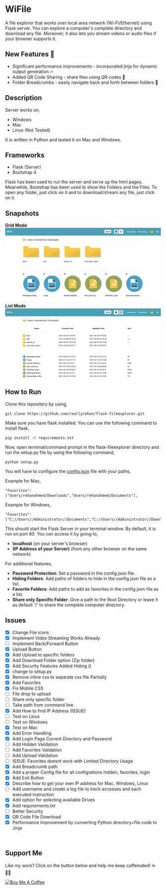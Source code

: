 # WiFile # 

A file explorer that works over local area network (Wi-Fi/Ethernet) using Flask server. You can explore a computer's complete directory and download any file. Moreover, it also lets you stream videos or audio files if your browser supports it.

**New Features** 🎉
-
- Significant performance improvements - incorporated jinja for dynamic output generation 🔥
- Added QR Code Sharing - share files using QR codes 📲
- Folder Breadcrumbs - easily navigate back and forth between folders 🍞

**Description**
-
Server works on,
- Windows 
- Mac
- Linux (Not Tested)

It is written in Python and tested it on Mac and Windows.

**Frameworks**
-
- Flask (Server)
- Bootstrap 4 

Flask has been used to run the server and serve up the html pages. Meanwhile, Bootstrap has been used to show the Folders and the Files. To open any folder, just click on it and to download/stream any file, just click on it.

**Snapshots**
-

**Grid Mode**
![Demo](static/demo_1.png)

**List Mode**
![Demo](static/demo_2.png)


**How to Run**
-
Clone this repository by using,
    
    git clone https://github.com/reallyrehan/flask-fileexplorer.git

Make sure you have flask installed. You can use the following command to install flask,

    pip install -r requirements.txt
    
Now, open terminal/command prompt in the flask-fileexplorer directory and run the setup.py file by using the following command,

    python setup.py

You will have to configure the [config.json](config.json) file with your paths,

Example for Mac,

    "Favorites":    ["Users/rehanahmed/Downloads","Users/rehanahmed/Documents"],

Example for Windows,

    "Favorites":    ["C://Users//Administrator//Documents","C://Users//Administrator//Downloads"],


This should start the Flask Server in your terminal window. By default, it is run on port 80. You can access it by going to,
- **localhost** (on your server's browser)
- **(IP Address of your Server)** (from any other browser on the same network)

For additional features,

- **Password Protection**: Set a password in the config.json file.
- **Hiding Folders**: Add paths of folders to hide in the config.json file as a list.
- **Favorite Folders**: Add paths to add as favorites in the config.json file as a list.
- **Share only Specific Folder**: Give a path to the Root Directory or leave it as default '/' to share the complete computer directory.

## Issues ##

- [x] Change File icons 
- [x] Implement Video Streaming Works Already
- [ ] Implement Back/Forward Button 
- [x] Upload Button	
- [x] Add Upload to specific folders
- [x] Add Download Folder option (Zip folder)
- [x] Add Security Features Added Hiding ()
- [x] change to setup.py 
- [x] Remove inline css to separate css file Partially 
- [x] Add Favorites 
- [x] Fix Mobile CSS 
- [ ] File drop to upload
- [ ] Share only specific folder 
- [ ] Take path from command line
- [x] Add How to find IP Address (ISSUE)
- [ ] Test on Linux
- [ ] Test on Windows
- [x] Test on Mac
- [x] Add Error Handling 
- [x] Add Login Page Current Directory and Password 
- [ ] Add Hidden Validation
- [ ] Add Favorites Validation
- [ ] Add Upload Validation
- [ ] ISSUE: Favorites doesnt work with Limited Directory Usage
- [x] Add Breadcrumb path
- [x] Add a proper Config file for all configrations hidden, favorites, login 
- [x] Add Exit Button
- [x] Describe how to get your own IP address for Mac, Windows, Linux
- [ ] Add username and create a log file to track accesses and each executed instruction
- [x] Add option for selecting available Drives
- [x] Add requirements.txt
- [ ] Better Security
- [x] QR Code File Download
- [x] Performance Improvement by converting Python directory+file code to Jinja

<br>

**Support Me**
-
Like my work? Click on the button below and help me keep caffeinated! ☕️ 🙏🏻

<a href = "https://www.buymeacoffee.com/rehanahmed">
<img src="https://cdn.buymeacoffee.com/buttons/v2/default-red.png" alt="Buy Me A Coffee" style="height: 35px !important;width: 140px !important;"></a>
